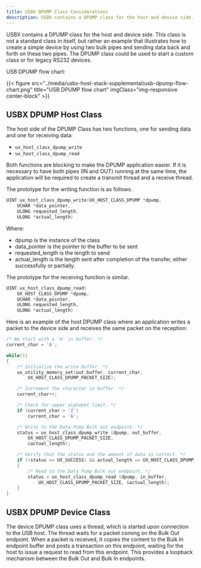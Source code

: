 ```yaml
---
title: USBX DPUMP Class Considerations
description: USBX contains a DPUMP class for the host and device side.
---
```


USBX contains a DPUMP class for the host and device side. This class is not a standard class in itself, but rather an example that illustrates how to create a simple device by using two bulk pipes and sending data back and forth on these two pipes. The DPUMP class could be used to start a custom class or for legacy RS232 devices.

USB DPUMP flow chart:

{{< figure src="../media/usbx-host-stack-supplemental/usb-dpump-flow-chart.png" title="USB DPUMP flow chart" imgClass="img-responsive center-block" >}}

## USBX DPUMP Host Class

The host side of the DPUMP Class has two functions, one for sending data and one for receiving data:

- `ux_host_class_dpump_write`
- `ux_host_class_dpump_read`

Both functions are blocking to make the DPUMP application easier. If it is necessary to have both pipes (IN and OUT) running at the same time, the application will be required to create a transmit thread and a receive thread.

The prototype for the writing function is as follows.

```C
UINT ux_host_class_dpump_write(UX_HOST_CLASS_DPUMP *dpump,
    UCHAR *data_pointer,
    ULONG requested_length,  
    ULONG *actual_length)
```

Where:

- dpump is the instance of the class
- data_pointer is the pointer to the buffer to be sent
- requested_length is the length to send
- actual_length is the length sent after completion of the transfer, either successfully or partially.

The prototype for the receiving function is similar.

```C
UINT ux_host_class_dpump_read(
    UX_HOST_CLASS_DPUMP *dpump,
    UCHAR *data_pointer,
    ULONG requested_length,
    ULONG *actual_length)
```

Here is an example of the host DPUMP class where an application writes a packet to the device side and receives the same packet on the reception:

```C
/* We start with a 'A' in buffer. */
current_char = 'A';

while(1)
{
    /* Initialize the write buffer. */
    ux_utility_memory_set(out_buffer, current_char,
        UX_HOST_CLASS_DPUMP_PACKET_SIZE);

    /* Increment the character in buffer. */
    current_char++;

    /* Check for upper alphabet limit. */
    if (current_char > 'Z')
        current_char = 'A';

    /* Write to the Data Pump Bulk out endpoint. */
    status = ux_host_class_dpump_write (dpump, out_buffer,
        UX_HOST_CLASS_DPUMP_PACKET_SIZE,
        &actual_length);

    /* Verify that the status and the amount of data is correct. */
    if ((status == UX_SUCCESS) && actual_length == UX_HOST_CLASS_DPUMP_PACKET_SIZE)
    {
        /* Read to the Data Pump Bulk out endpoint. */
        status = ux_host_class_dpump_read (dpump, in_buffer,
            UX_HOST_CLASS_DPUMP_PACKET_SIZE, &actual_length);
    }
}
```

## USBX DPUMP Device Class

The device DPUMP class uses a thread, which is started upon connection to the USB host. The thread waits for a packet coming on the Bulk Out endpoint. When a packet is received, it copies the content to the Bulk In endpoint buffer and posts a transaction on this endpoint, waiting for the host to issue a request to read from this endpoint. This provides a loopback mechanism between the Bulk Out and Bulk In endpoints.
